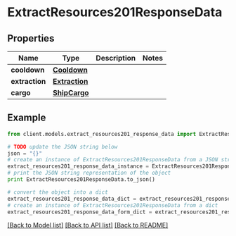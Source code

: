 # ExtractResources201ResponseData


## Properties

Name | Type | Description | Notes
------------ | ------------- | ------------- | -------------
**cooldown** | [**Cooldown**](Cooldown.md) |  | 
**extraction** | [**Extraction**](Extraction.md) |  | 
**cargo** | [**ShipCargo**](ShipCargo.md) |  | 

## Example

```python
from client.models.extract_resources201_response_data import ExtractResources201ResponseData

# TODO update the JSON string below
json = "{}"
# create an instance of ExtractResources201ResponseData from a JSON string
extract_resources201_response_data_instance = ExtractResources201ResponseData.from_json(json)
# print the JSON string representation of the object
print ExtractResources201ResponseData.to_json()

# convert the object into a dict
extract_resources201_response_data_dict = extract_resources201_response_data_instance.to_dict()
# create an instance of ExtractResources201ResponseData from a dict
extract_resources201_response_data_form_dict = extract_resources201_response_data.from_dict(extract_resources201_response_data_dict)
```
[[Back to Model list]](../README.md#documentation-for-models) [[Back to API list]](../README.md#documentation-for-api-endpoints) [[Back to README]](../README.md)


